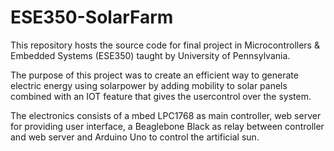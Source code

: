 # ESE350-SolarFarm
This repository hosts the source code for final project in Microcontrollers & Embedded Systems (ESE350) taught by University of Pennsylvania.

The purpose of this project was to create an efficient way to generate electric energy using solarpower by adding mobility to solar panels combined with an IOT feature that gives the usercontrol over the system.

The electronics consists of a mbed LPC1768 as main controller, web server for providing user interface, a Beaglebone Black as relay between controller and web server and Arduino Uno to control the artificial sun.
